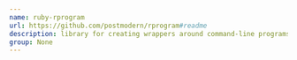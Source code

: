 ```yaml
---
name: ruby-rprogram
url: https://github.com/postmodern/rprogram#readme
description: library for creating wrappers around command-line programs. URL : https://github.com/postmodern/rprogram#readme Groups : None
group: None
---
```

